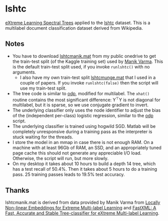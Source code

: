 lshtc
==========
[eXtreme Learning Spectral Trees](http://arxiv.org/abs/1511.03260) applied to the [lshtc](https://www.kaggle.com/c/lshtc) dataset.  This is a multilabel document classification dataset derived from Wikipedia.

Notes
----------

  * You have to download [lshtcmanik.mat](http://1drv.ms/1YiHLmv) from my public onedrive to get the train-test split (of the Kaggle training set) used by [Manik Varma](http://research.microsoft.com/en-us/um/people/manik/).  This is the default train-test split used, if you invoke `runlshtc()` with no arguments.
    * I also have my own train-test split [lshtcmunge.mat](http://1drv.ms/1MprMOn) that I used in a couple of papers.  If you invoke `runlshtc(false)` then the script will use my train-test split.
  * The tree code is similar to [odp](../odp/runodp.m), modified for multilabel.  The `xhat()` routine contains the most significant difference: Y<sup>&#x22A4;</sup>Y is not diagonal for multilabel, but it is sparse, so we use conjugate gradient to invert.
  * The underlying classifier only uses the node identifier to adjust the bias of the (independent per-class) logistic regression, similar to the [odp](../odp/runodp.m) script.
  * The underlying classifier is trained using hogwild SGD.  Matlab will be completely unresponsive during a training pass as the interpreter is stuck waiting for the threads.
  * I store the model in an mmap in case there is not enough RAM.  On a machine with at least 96Gb of RAM, an SSD, and an appropriately tuned page cache this should not generate any appreciable I/O load.  Otherwise, the script will run, but more slowly.
  * On my desktop it takes about 10 hours to build a depth 14 tree, which has a test recall of 50.4%.  Then it takes about 5 hours to do a training pass.  25 training passes leads to 19.5% test accuracy.

Thanks
----------
lshtcmanik.mat is derived from data provided by Manik Varma from [Locally Non-linear Embeddings for Extreme Multi-label Learning](http://arxiv.org/abs/1507.02743) and [FastXML: A Fast, Accurate and Stable Tree-classifier for eXtreme Multi-label Learning](http://research.microsoft.com/apps/pubs/default.aspx?id=245233).
